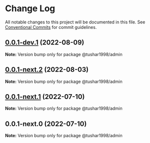 # Change Log

All notable changes to this project will be documented in this file.
See [Conventional Commits](https://conventionalcommits.org) for commit guidelines.

## [0.0.1-dev.1](https://github.com/tushar1998/ultimate-monorepo/compare/v0.0.1-next.2...v0.0.1-dev.1) (2022-08-09)

**Note:** Version bump only for package @tushar1998/admin





## [0.0.1-next.2](https://github.com/Tushar1998/ultimate-monorepo/compare/v0.0.1-next.1...v0.0.1-next.2) (2022-08-03)

**Note:** Version bump only for package @tushar1998/admin





## [0.0.1-next.1](https://personal-github.com/tushar1998/ultimate-monorepo/compare/v0.0.1-next.0...v0.0.1-next.1) (2022-07-10)

**Note:** Version bump only for package @tushar1998/admin





## 0.0.1-next.0 (2022-07-10)

**Note:** Version bump only for package @tushar1998/admin
